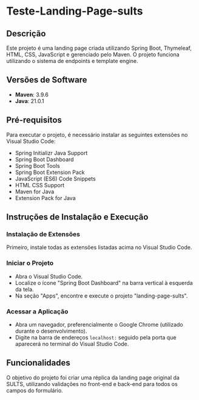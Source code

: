 # Teste-Landing-Page-sults

## Descrição
Este projeto é uma landing page criada utilizando Spring Boot, Thymeleaf, HTML, CSS, JavaScript e gerenciado pelo Maven. O projeto funciona utilizando o sistema de endpoints e template engine.

## Versões de Software
- **Maven**: 3.9.6
- **Java**: 21.0.1

## Pré-requisitos
Para executar o projeto, é necessário instalar as seguintes extensões no Visual Studio Code:
- Spring Initializr Java Support
- Spring Boot Dashboard
- Spring Boot Tools
- Spring Boot Extension Pack
- JavaScript (ES6) Code Snippets
- HTML CSS Support
- Maven for Java
- Extension Pack for Java

## Instruções de Instalação e Execução

### Instalação de Extensões
Primeiro, instale todas as extensões listadas acima no Visual Studio Code.

### Iniciar o Projeto
- Abra o Visual Studio Code.
- Localize o ícone "Spring Boot Dashboard" na barra vertical à esquerda da tela.
- Na seção "Apps", encontre e execute o projeto "landing-page-sults".

### Acessar a Aplicação
- Abra um navegador, preferencialmente o Google Chrome (utilizado durante o desenvolvimento).
- Digite na barra de endereços `localhost:` seguido pela porta que aparecerá no terminal do Visual Studio Code.

## Funcionalidades
O objetivo do projeto foi criar uma réplica da landing page original da SULTS, utilizando validações no front-end e back-end para todos os campos do formulário.
